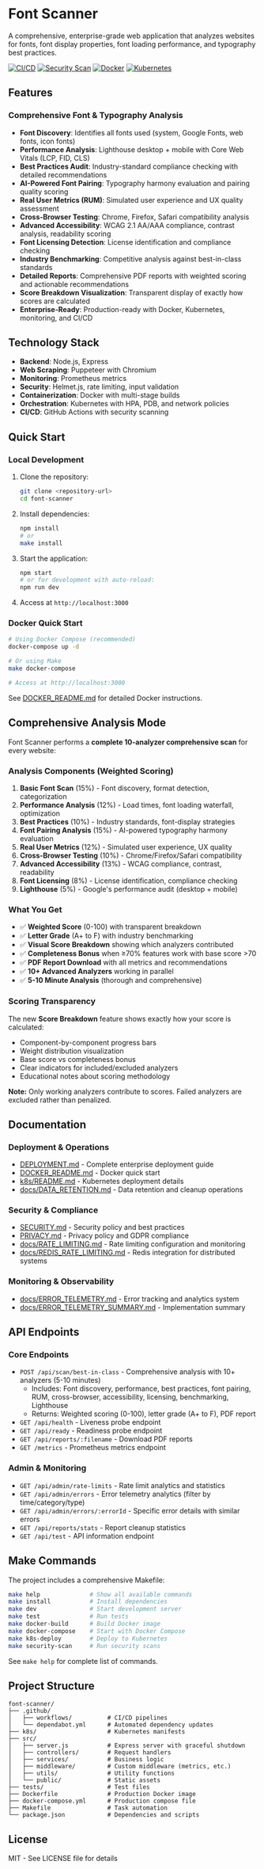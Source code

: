 # Font Scanner

A comprehensive, enterprise-grade web application that analyzes websites for fonts, font display properties, font loading performance, and typography best practices.

[![CI/CD](https://github.com/your-org/font-scanner/actions/workflows/ci-cd.yml/badge.svg)](https://github.com/your-org/font-scanner/actions)
[![Security Scan](https://img.shields.io/badge/security-scanned-green.svg)](./SECURITY.md)
[![Docker](https://img.shields.io/badge/docker-ready-blue.svg)](./Dockerfile)
[![Kubernetes](https://img.shields.io/badge/kubernetes-ready-blue.svg)](./k8s/)

## Features

### Comprehensive Font & Typography Analysis

- **Font Discovery**: Identifies all fonts used (system, Google Fonts, web fonts, icon fonts)
- **Performance Analysis**: Lighthouse desktop + mobile with Core Web Vitals (LCP, FID, CLS)
- **Best Practices Audit**: Industry-standard compliance checking with detailed recommendations
- **AI-Powered Font Pairing**: Typography harmony evaluation and pairing quality scoring
- **Real User Metrics (RUM)**: Simulated user experience and UX quality assessment
- **Cross-Browser Testing**: Chrome, Firefox, Safari compatibility analysis
- **Advanced Accessibility**: WCAG 2.1 AA/AAA compliance, contrast analysis, readability scoring
- **Font Licensing Detection**: License identification and compliance checking
- **Industry Benchmarking**: Competitive analysis against best-in-class standards
- **Detailed Reports**: Comprehensive PDF reports with weighted scoring and actionable recommendations
- **Score Breakdown Visualization**: Transparent display of exactly how scores are calculated
- **Enterprise-Ready**: Production-ready with Docker, Kubernetes, monitoring, and CI/CD

## Technology Stack

- **Backend**: Node.js, Express
- **Web Scraping**: Puppeteer with Chromium
- **Monitoring**: Prometheus metrics
- **Security**: Helmet.js, rate limiting, input validation
- **Containerization**: Docker with multi-stage builds
- **Orchestration**: Kubernetes with HPA, PDB, and network policies
- **CI/CD**: GitHub Actions with security scanning

## Quick Start

### Local Development

1. Clone the repository:
   ```bash
   git clone <repository-url>
   cd font-scanner
   ```

2. Install dependencies:
   ```bash
   npm install
   # or
   make install
   ```

3. Start the application:
   ```bash
   npm start
   # or for development with auto-reload:
   npm run dev
   ```

4. Access at `http://localhost:3000`

### Docker Quick Start

```bash
# Using Docker Compose (recommended)
docker-compose up -d

# Or using Make
make docker-compose

# Access at http://localhost:3000
```

See [DOCKER_README.md](./DOCKER_README.md) for detailed Docker instructions.

## Comprehensive Analysis Mode

Font Scanner performs a **complete 10-analyzer comprehensive scan** for every website:

### Analysis Components (Weighted Scoring)

1. **Basic Font Scan** (15%) - Font discovery, format detection, categorization
2. **Performance Analysis** (12%) - Load times, font loading waterfall, optimization
3. **Best Practices** (10%) - Industry standards, font-display strategies
4. **Font Pairing Analysis** (15%) - AI-powered typography harmony evaluation
5. **Real User Metrics** (12%) - Simulated user experience, UX quality
6. **Cross-Browser Testing** (10%) - Chrome/Firefox/Safari compatibility
7. **Advanced Accessibility** (13%) - WCAG compliance, contrast, readability
8. **Font Licensing** (8%) - License identification, compliance checking
9. **Lighthouse** (5%) - Google's performance audit (desktop + mobile)

### What You Get

- ✅ **Weighted Score** (0-100) with transparent breakdown
- ✅ **Letter Grade** (A+ to F) with industry benchmarking
- ✅ **Visual Score Breakdown** showing which analyzers contributed
- ✅ **Completeness Bonus** when ≥70% features work with base score >70
- ✅ **PDF Report Download** with all metrics and recommendations
- ✅ **10+ Advanced Analyzers** working in parallel
- ✅ **5-10 Minute Analysis** (thorough and comprehensive)

### Scoring Transparency

The new **Score Breakdown** feature shows exactly how your score is calculated:
- Component-by-component progress bars
- Weight distribution visualization
- Base score vs completeness bonus
- Clear indicators for included/excluded analyzers
- Educational notes about scoring methodology

**Note:** Only working analyzers contribute to scores. Failed analyzers are excluded rather than penalized.

## Documentation

### Deployment & Operations
- [DEPLOYMENT.md](./DEPLOYMENT.md) - Complete enterprise deployment guide
- [DOCKER_README.md](./DOCKER_README.md) - Docker quick start
- [k8s/README.md](./k8s/README.md) - Kubernetes deployment details
- [docs/DATA_RETENTION.md](./docs/DATA_RETENTION.md) - Data retention and cleanup operations

### Security & Compliance
- [SECURITY.md](./SECURITY.md) - Security policy and best practices
- [PRIVACY.md](./PRIVACY.md) - Privacy policy and GDPR compliance
- [docs/RATE_LIMITING.md](./docs/RATE_LIMITING.md) - Rate limiting configuration and monitoring
- [docs/REDIS_RATE_LIMITING.md](./docs/REDIS_RATE_LIMITING.md) - Redis integration for distributed systems

### Monitoring & Observability
- [docs/ERROR_TELEMETRY.md](./docs/ERROR_TELEMETRY.md) - Error tracking and analytics system
- [docs/ERROR_TELEMETRY_SUMMARY.md](./docs/ERROR_TELEMETRY_SUMMARY.md) - Implementation summary

## API Endpoints

### Core Endpoints
- `POST /api/scan/best-in-class` - Comprehensive analysis with 10+ analyzers (5-10 minutes)
  - Includes: Font discovery, performance, best practices, font pairing, RUM, cross-browser, accessibility, licensing, benchmarking, Lighthouse
  - Returns: Weighted scoring (0-100), letter grade (A+ to F), PDF report
- `GET /api/health` - Liveness probe endpoint
- `GET /api/ready` - Readiness probe endpoint
- `GET /api/reports/:filename` - Download PDF reports
- `GET /metrics` - Prometheus metrics endpoint

### Admin & Monitoring
- `GET /api/admin/rate-limits` - Rate limit analytics and statistics
- `GET /api/admin/errors` - Error telemetry analytics (filter by time/category/type)
- `GET /api/admin/errors/:errorId` - Specific error details with similar errors
- `GET /api/reports/stats` - Report cleanup statistics
- `GET /api/test` - API information endpoint

## Make Commands

The project includes a comprehensive Makefile:

```bash
make help              # Show all available commands
make install           # Install dependencies
make dev               # Start development server
make test              # Run tests
make docker-build      # Build Docker image
make docker-compose    # Start with Docker Compose
make k8s-deploy        # Deploy to Kubernetes
make security-scan     # Run security scans
```

See `make help` for complete list of commands.

## Project Structure

```
font-scanner/
├── .github/
│   ├── workflows/          # CI/CD pipelines
│   └── dependabot.yml      # Automated dependency updates
├── k8s/                    # Kubernetes manifests
├── src/
│   ├── server.js           # Express server with graceful shutdown
│   ├── controllers/        # Request handlers
│   ├── services/           # Business logic
│   ├── middleware/         # Custom middleware (metrics, etc.)
│   ├── utils/              # Utility functions
│   └── public/             # Static assets
├── tests/                  # Test files
├── Dockerfile              # Production Docker image
├── docker-compose.yml      # Production compose file
├── Makefile                # Task automation
└── package.json            # Dependencies and scripts
```

## License

MIT - See LICENSE file for details

